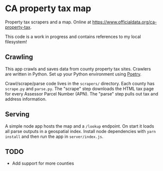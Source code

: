 # CA property tax map

Property tax scrapers and a map.  Online at https://www.officialdata.org/ca-property-tax.

This code is a work in progress and contains references to my local filesystem!

## Crawling

This app crawls and saves data from county property tax sites.  Crawlers are written in Python.  Set up your Python environment using [Poetry](https://python-poetry.org/).  

Crawl/scrape/parse code lives in the `scrapers/` directory.  Each county has `scrape.py` and `parse.py`.  The "scrape" step downloads the HTML tax page for every Assessor Parcel Number (APN).  The "parse" step pulls out tax and address information.

## Serving

A simple node app hosts the map and a `/lookup` endpoint.  On start it loads all parse outputs in a geospatial index.  Install node dependencies with `yarn install` and then run the app in `server/index.js`.

## TODO

- Add support for more counties
